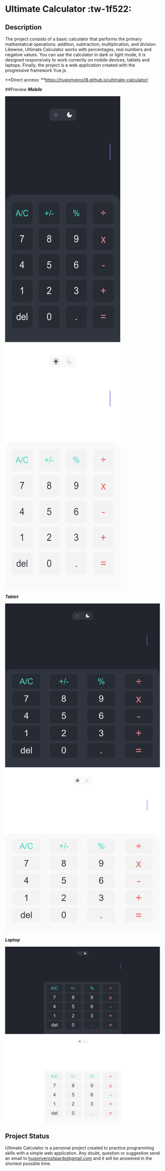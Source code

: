 # Ultimate Calculator :tw-1f522: 

## Description

The project consists of a basic calculator that performs the primary mathematical operations: addition, subtraction, multiplication, and division. Likewise, Ultimate Calculator works with percentages, real numbers and negative values. You can use the calculator in dark or light mode, it is designed responsively to work correctly on mobile devices, tablets and laptops. Finally, the project is a web application created with the progressive framework Vue.js.

**Direct access: **https://hugoriveros18.github.io/ultimate-calculator/

##Preview
***Mobile***
<div display="flex">
    <img src="./preview_images/ultimate-calculator-mobile-dark-mode.png" width="375" height="800" />
    <img src="./preview_images/ultimate-calculator-mobile-light-mode.png" width="375" height="800" />
</div>

***Tablet***

![Tablet Dark Mode](./preview_images/ultimate-calculator-tablet-dark-mode.png)
![Tablet Light Mode](preview_images/ultimate-calculator-tablet-light-mode.png)

***Laptop***

![Laptop Dark Mode](./preview_images/ultimate-calculator-desktop-dark-mode.png)
![Laptop Light Mode](./preview_images/ultimate-calculator-desktop-light-mode.png)

## Project Status

Ultimate Calculator is a personal project created to practice programming skills with a simple web application. Any doubt, question or suggestion send an email to hugoriverosfajardo@gmail.com and it will be answered in the shortest possible time.
